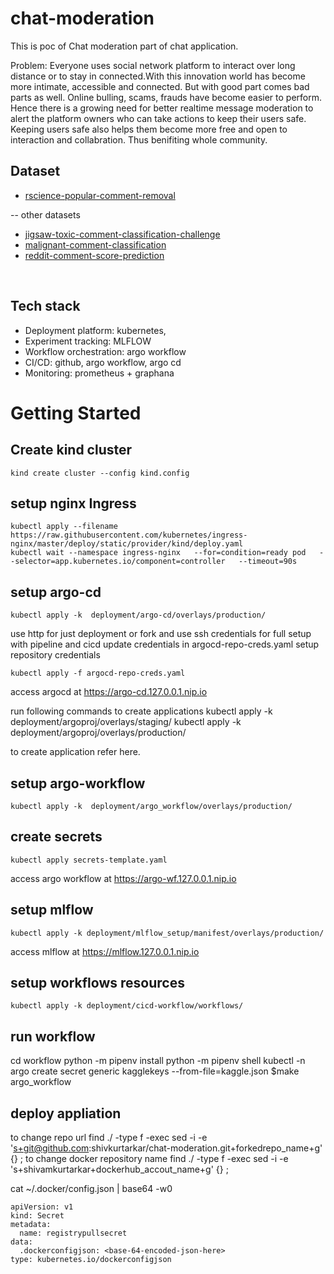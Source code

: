 # chat-moderation
This is poc of Chat moderation part of chat application.

Problem:
Everyone uses social network platform to interact over long distance or to stay in connected.With
this innovation world has become more intimate, accessible and connected. But with good part comes
bad parts as well. Online bulling, scams, frauds have become easier to perform. Hence there is a 
growing need for better realtime message moderation to alert the platform owners who can take 
actions to keep their users safe. Keeping users safe also helps them become more free and open to
interaction and collabration. Thus benifiting whole community. 


## Dataset 
-   [rscience-popular-comment-removal](https://www.kaggle.com/datasets/areeves87/rscience-popular-comment-removal?resource=download)<br>

-- other datasets
-   [jigsaw-toxic-comment-classification-challenge](https://www.kaggle.com/competitions/jigsaw-toxic-comment-classification-challenge/code)<br>
-   [malignant-comment-classification](https://www.kaggle.com/datasets/surekharamireddy/malignant-comment-classification?select=train.csv)<br>
-   [reddit-comment-score-prediction](https://www.kaggle.com/datasets/ehallmar/reddit-comment-score-prediction)<br>
<br>

## Tech stack
- Deployment platform: kubernetes, 
- Experiment tracking: MLFLOW
- Workflow orchestration: argo workflow
- CI/CD: github, argo workflow, argo cd
- Monitoring: prometheus + graphana


# Getting Started

## Create kind cluster
```
kind create cluster --config kind.config
```

## setup nginx Ingress
```
kubectl apply --filename https://raw.githubusercontent.com/kubernetes/ingress-nginx/master/deploy/static/provider/kind/deploy.yaml
kubectl wait --namespace ingress-nginx   --for=condition=ready pod   --selector=app.kubernetes.io/component=controller   --timeout=90s
```

## setup argo-cd
```
kubectl apply -k  deployment/argo-cd/overlays/production/ 
```
use http for just deployment
or fork and use ssh credentials for full setup with pipeline and cicd
update credentials in argocd-repo-creds.yaml 
setup repository credentials
```
kubectl apply -f argocd-repo-creds.yaml 
```
access argocd at https://argo-cd.127.0.0.1.nip.io

run following commands to create applications
kubectl apply -k  deployment/argoproj/overlays/staging/
kubectl apply -k  deployment/argoproj/overlays/production/

to create application refer here.

## setup argo-workflow
```
kubectl apply -k  deployment/argo_workflow/overlays/production/
```
## create secrets
```
kubectl apply secrets-template.yaml
```
access argo workflow at https://argo-wf.127.0.0.1.nip.io

## setup mlflow
```
kubectl apply -k deployment/mlflow_setup/manifest/overlays/production/
```
access mlflow at https://mlflow.127.0.0.1.nip.io
## setup workflows resources
```
kubectl apply -k deployment/cicd-workflow/workflows/
```
## run workflow
cd workflow
python -m pipenv install
python -m pipenv shell
kubectl -n argo  create secret generic kagglekeys --from-file=kaggle.json 
$make argo_workflow

## deploy appliation

to change repo url
find ./ -type f -exec sed -i -e 's+git@github.com:shivkurtarkar/chat-moderation.git+forkedrepo_name+g' {} \;
to change docker repository name
find ./ -type f -exec sed -i -e 's+shivamkurtarkar+dockerhub_accout_name+g' {} \;


cat ~/.docker/config.json | base64 -w0   
```
apiVersion: v1
kind: Secret
metadata:
  name: registrypullsecret
data:
  .dockerconfigjson: <base-64-encoded-json-here>
type: kubernetes.io/dockerconfigjson
```